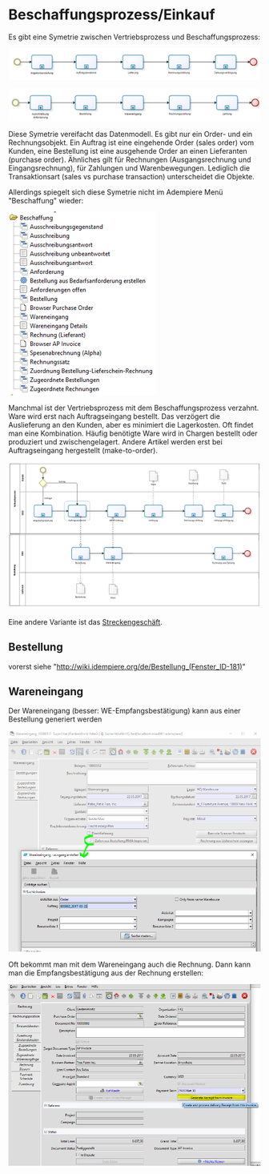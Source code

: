 # Beschaffungsprozess/Einkauf

Es gibt eine Symetrie zwischen Vertriebsprozess und Beschaffungsprozess:

![](../.gitbook/assets/process-sales.PNG)

![](../.gitbook/assets/process-purchase.PNG)

Diese Symetrie vereifacht das Datenmodell. Es gibt nur ein Order- und ein Rechnungsobjekt. Ein Auftrag ist eine eingehende Order (sales order) vom Kunden, eine Bestellung ist eine ausgehende Order an einen Lieferanten (purchase order). Ähnliches gilt für Rechnungen (Ausgangsrechnung und Eingangsrechnung), für Zahlungen und Warenbewegungen. Lediglich die Transaktionsart (sales vs purchase transaction) unterscheidet die Objekte.

Allerdings spiegelt sich diese Symetrie nicht im Adempiere Menü "Beschaffung" wieder:

![](../.gitbook/assets/menu-purchase-de.PNG) 

Manchmal ist der Vertriebsprozess mit dem Beschaffungsprozess verzahnt. Ware wird erst nach Auftragseingang bestellt. Das verzögert die Auslieferung an den Kunden, aber es minimiert die Lagerkosten. Oft findet man eine Kombination. Häufig benötigte Ware wird in Chargen bestellt oder produziert und zwischengelagert. Andere Artikel werden erst bei Auftragseingang hergestellt (make-to-order). 

![](../.gitbook/assets/sales+po.PNG)

Eine andere Variante ist das [Streckengeschäft](4.opentrans.md).

## Bestellung

vorerst siehe "http://wiki.idempiere.org/de/Bestellung_(Fenster_ID-181)"


## Wareneingang

Der Wareneingang (besser: WE-Empfangsbestätigung) kann aus einer Bestellung generiert werden

![](../.gitbook/assets/purchase-Wareneingang-erstellen.PNG)

Oft bekommt man mit dem Wareneingang auch die Rechnung. Dann kann man die Empfangsbestätigung aus der Rechnung erstellen:

![](../.gitbook/assets/purchase-ReceiptFromInvoice.PNG)